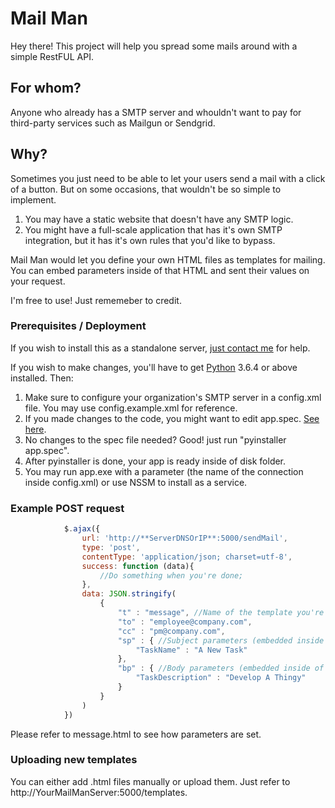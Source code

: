 # Mail Man

Hey there!
This project will help you spread some mails around with a simple RestFUL API.

## For whom?
Anyone who already has a SMTP server and whouldn't want to pay for third-party services such as Mailgun or Sendgrid.

## Why?

Sometimes you just need to be able to let your users send a mail with a click of a button. But on some occasions, that wouldn't be so simple to implement.

1. You may have a static website that doesn't have any SMTP logic.
2. You might have a full-scale application that has it's own SMTP integration, but it has it's own rules that you'd like to bypass.

Mail Man would let you define your own HTML files as templates for mailing. You can embed parameters inside of that HTML and sent their values on your request.

I'm free to use! Just rememeber to credit.

### 


### Prerequisites / Deployment 
If you wish to install this as a standalone server, [just contact me](mailto:admin@noamyg.com) for help.

If you wish to make changes, you'll have to get [Python](https://www.python.org/) 3.6.4 or above installed. Then:
1. Make sure to configure your organization's SMTP server in a config.xml file. You may use config.example.xml for reference.
2. If you made changes to the code, you might want to edit app.spec. [See here](https://pythonhosted.org/PyInstaller/spec-files.html).
3. No changes to the spec file needed? Good! just run "pyinstaller app.spec".
4. After pyinstaller is done, your app is ready inside of disk folder.
5. You may run app.exe with a parameter (the name of the connection inside config.xml) or use NSSM to install as a service.


### Example POST request

```javascript
            $.ajax({
                url: 'http://**ServerDNSOrIP**:5000/sendMail',
                type: 'post',
                contentType: 'application/json; charset=utf-8',
                success: function (data){
                    //Do something when you're done;
                },
                data: JSON.stringify(
                    {
                        "t" : "message", //Name of the template you're using
                        "to" : "employee@company.com",
                        "cc" : "pm@company.com",
                        "sp" : { //Subject parameters (embedded inside the HTML <subject> tag)
                            "TaskName" : "A New Task"
                        },
                        "bp" : { //Body parameters (embedded inside of the HTML body)
                            "TaskDescription" : "Develop A Thingy"
                        }
                    }
                )
            })
```

Please refer to message.html to see how parameters are set. 

### Uploading new templates
You can either add .html files manually or upload them. Just refer to http://YourMailManServer:5000/templates.